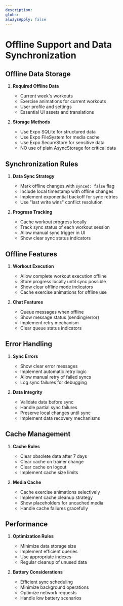 ```yaml
---
description:
globs:
alwaysApply: false
---
```


# Offline Support and Data Synchronization

## Offline Data Storage

1. **Required Offline Data**

   - Current week's workouts
   - Exercise animations for current workouts
   - User profile and settings
   - Essential UI assets and translations

2. **Storage Methods**
   - Use Expo SQLite for structured data
   - Use Expo FileSystem for media cache
   - Use Expo SecureStore for sensitive data
   - NO use of plain AsyncStorage for critical data

## Synchronization Rules

1. **Data Sync Strategy**

   - Mark offline changes with `synced: false` flag
   - Include local timestamp with offline changes
   - Implement exponential backoff for sync retries
   - Use "last write wins" conflict resolution

2. **Progress Tracking**
   - Cache workout progress locally
   - Track sync status of each workout session
   - Allow manual sync trigger in UI
   - Show clear sync status indicators

## Offline Features

1. **Workout Execution**

   - Allow complete workout execution offline
   - Store progress locally until sync possible
   - Show clear offline mode indicators
   - Cache exercise animations for offline use

2. **Chat Features**
   - Queue messages when offline
   - Show message status (sending/error)
   - Implement retry mechanism
   - Clear queue status indicators

## Error Handling

1. **Sync Errors**

   - Show clear error messages
   - Implement automatic retry logic
   - Allow manual retry of failed syncs
   - Log sync failures for debugging

2. **Data Integrity**
   - Validate data before sync
   - Handle partial sync failures
   - Preserve local changes until sync
   - Implement data recovery mechanisms

## Cache Management

1. **Cache Rules**

   - Clear obsolete data after 7 days
   - Clear cache on trainer change
   - Clear cache on logout
   - Implement cache size limits

2. **Media Cache**
   - Cache exercise animations selectively
   - Implement cache cleanup strategy
   - Show placeholders for uncached media
   - Handle cache failures gracefully

## Performance

1. **Optimization Rules**

   - Minimize data storage size
   - Implement efficient queries
   - Use appropriate indexes
   - Regular cleanup of unused data

2. **Battery Considerations**
   - Efficient sync scheduling
   - Minimize background operations
   - Optimize network requests
   - Handle low battery scenarios
